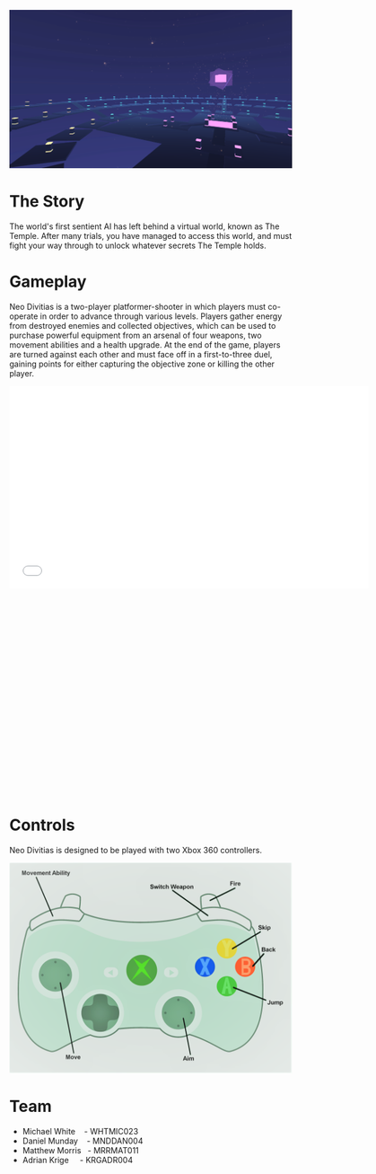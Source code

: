 ![This should be an image of the temple from cutscene.](Assets/temple.png)

# The Story
The world's first sentient AI has left behind a virtual world, known as The Temple. After many trials, you have managed to access this world, and must fight your way through to unlock whatever secrets The Temple holds.

# Gameplay
Neo Divitias is a two-player platformer-shooter in which players must co-operate in order to advance through various levels. Players gather energy from destroyed enemies and collected objectives, which can be used to purchase powerful equipment from an arsenal of four weapons, two movement abilities and a health upgrade. At the end of the game, players are turned against each other and must face off in a first-to-three duel, gaining points for either capturing the objective zone or killing the other player.

<iframe width="640" height="360" src="Assets/gameplay.mp4" frameborder="0"> </iframe>

<iframe width="640" height="360 src="Assets/gameplay2.mp4" frameborder="0"> </iframe>

# Controls
Neo Divitias is designed to be played with two Xbox 360 controllers.

![This should be an image of the controllers.](Assets/xbox-controller.png)

# Team
* Michael White     &nbsp;&nbsp;  - WHTMIC023
* Daniel Munday     &nbsp;&nbsp;  - MNDDAN004
* Matthew Morris    &nbsp;        - MRRMAT011
* Adrian Krige      &nbsp;&nbsp;&nbsp;  - KRGADR004
